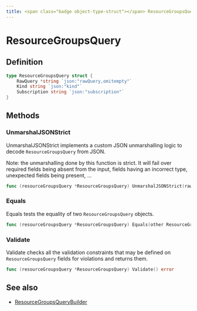 ```yaml
---
title: <span class="badge object-type-struct"></span> ResourceGroupsQuery
---
```

# <span class="badge object-type-struct"></span> ResourceGroupsQuery

## Definition

```go
type ResourceGroupsQuery struct {
    RawQuery *string `json:"rawQuery,omitempty"`
    Kind string `json:"kind"`
    Subscription string `json:"subscription"`
}
```
## Methods

### <span class="badge object-method"></span> UnmarshalJSONStrict

UnmarshalJSONStrict implements a custom JSON unmarshalling logic to decode `ResourceGroupsQuery` from JSON.

Note: the unmarshalling done by this function is strict. It will fail over required fields being absent from the input, fields having an incorrect type, unexpected fields being present, …

```go
func (resourceGroupsQuery *ResourceGroupsQuery) UnmarshalJSONStrict(raw []byte) error
```

### <span class="badge object-method"></span> Equals

Equals tests the equality of two `ResourceGroupsQuery` objects.

```go
func (resourceGroupsQuery *ResourceGroupsQuery) Equals(other ResourceGroupsQuery) bool
```

### <span class="badge object-method"></span> Validate

Validate checks all the validation constraints that may be defined on `ResourceGroupsQuery` fields for violations and returns them.

```go
func (resourceGroupsQuery *ResourceGroupsQuery) Validate() error
```

## See also

 * <span class="badge builder"></span> [ResourceGroupsQueryBuilder](./builder-ResourceGroupsQueryBuilder.md)
